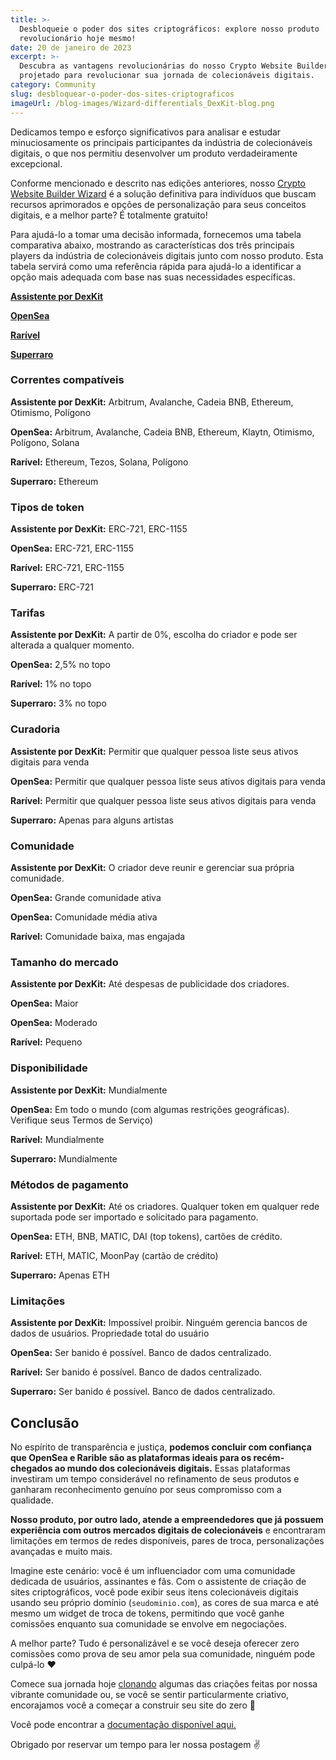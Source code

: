 ```yaml
---
title: >-
  Desbloqueie o poder dos sites criptográficos: explore nosso produto
  revolucionário hoje mesmo!
date: 20 de janeiro de 2023
excerpt: >-
  Descubra as vantagens revolucionárias do nosso Crypto Website Builder Wizard,
  projetado para revolucionar sua jornada de colecionáveis digitais.
category: Community
slug: desbloquear-o-poder-dos-sites-criptograficos
imageUrl: /blog-images/Wizard-differentials_DexKit-blog.png
---
```

Dedicamos tempo e esforço significativos para analisar e estudar minuciosamente os principais participantes da indústria de colecionáveis digitais, o que nos permitiu desenvolver um produto verdadeiramente excepcional.

Conforme mencionado e descrito nas edições anteriores, nosso [Crypto Website Builder Wizard](https://whitelabel-nft.dexkit.com/admin/create) é a solução definitiva para indivíduos que buscam recursos aprimorados e opções de personalização para seus conceitos digitais, e a melhor parte? É totalmente gratuito!

Para ajudá-lo a tomar uma decisão informada, fornecemos uma tabela comparativa abaixo, mostrando as características dos três principais players da indústria de colecionáveis digitais junto com nosso produto. Esta tabela servirá como uma referência rápida para ajudá-lo a identificar a opção mais adequada com base nas suas necessidades específicas.

**[Assistente por DexKit](https://whitelabel-nft.dexkit.com/admin/create?_ga=2.19318648.1506910254.1705192601-1648656589.1702664712)**

**[OpenSea](https://opensea.io/)**

**[Rarível](https://rarible.com/)**

**[Superraro](https://superrare.com/)**

### Correntes compatíveis

**Assistente por DexKit:** Arbitrum, Avalanche, Cadeia BNB, Ethereum, Otimismo, Polígono

**OpenSea:** Arbitrum, Avalanche, Cadeia BNB, Ethereum, Klaytn, Otimismo, Polígono, Solana

**Rarível:** Ethereum, Tezos, Solana, Polígono

**Superraro:** Ethereum

### Tipos de token

**Assistente por DexKit:** ERC-721, ERC-1155

**OpenSea:** ERC-721, ERC-1155

**Rarível:** ERC-721, ERC-1155

**Superraro:** ERC-721

### Tarifas

**Assistente por DexKit:** A partir de 0%, escolha do criador e pode ser alterada a qualquer momento.

**OpenSea:** 2,5% no topo

**Rarível:** 1% no topo

**Superraro:** 3% no topo

### Curadoria

**Assistente por DexKit:** Permitir que qualquer pessoa liste seus ativos digitais para venda

**OpenSea:** Permitir que qualquer pessoa liste seus ativos digitais para venda

**Rarível:** Permitir que qualquer pessoa liste seus ativos digitais para venda

**Superraro:** Apenas para alguns artistas

### Comunidade

**Assistente por DexKit:** O criador deve reunir e gerenciar sua própria comunidade.

**OpenSea:** Grande comunidade ativa

**OpenSea:** Comunidade média ativa

**Rarível:** Comunidade baixa, mas engajada

### Tamanho do mercado

**Assistente por DexKit:** Até despesas de publicidade dos criadores.

**OpenSea:** Maior

**OpenSea:** Moderado

**Rarível:** Pequeno

### Disponibilidade

**Assistente por DexKit:** Mundialmente

**OpenSea:** Em todo o mundo (com algumas restrições geográficas). Verifique seus Termos de Serviço)

**Rarível:** Mundialmente

**Superraro:** Mundialmente

### Métodos de pagamento

**Assistente por DexKit:** Até os criadores. Qualquer token em qualquer rede suportada pode ser importado e solicitado para pagamento.

**OpenSea:** ETH, BNB, MATIC, DAI (top tokens), cartões de crédito.

**Rarível:** ETH, MATIC, MoonPay (cartão de crédito)

**Superraro:** Apenas ETH

### Limitações

**Assistente por DexKit:** Impossível proibir. Ninguém gerencia bancos de dados de usuários. Propriedade total do usuário

**OpenSea:** Ser banido é possível. Banco de dados centralizado.

**Rarível:** Ser banido é possível. Banco de dados centralizado.

**Superraro:** Ser banido é possível. Banco de dados centralizado.

## Conclusão

No espírito de transparência e justiça, **podemos concluir com confiança que OpenSea e Rarible são as plataformas ideais para os recém-chegados ao mundo dos colecionáveis digitais.** Essas plataformas investiram um tempo considerável no refinamento de seus produtos e ganharam reconhecimento genuíno por seus compromisso com a qualidade.

**Nosso produto, por outro lado, atende a empreendedores que já possuem experiência com outros mercados digitais de colecionáveis** e encontraram limitações em termos de redes disponíveis, pares de troca, personalizações avançadas e muito mais.

Imagine este cenário: você é um influenciador com uma comunidade dedicada de usuários, assinantes e fãs. Com o assistente de criação de sites criptográficos, você pode exibir seus itens colecionáveis digitais usando seu próprio domínio (`seudominio.com`), as cores de sua marca e até mesmo um widget de troca de tokens, permitindo que você ganhe comissões enquanto sua comunidade se envolve em negociações.

A melhor parte? Tudo é personalizável e se você deseja oferecer zero comissões como prova de seu amor pela sua comunidade, ninguém pode culpá-lo ❤

Comece sua jornada hoje [clonando](https://whitelabel-nft.dexkit.com/site) algumas das criações feitas por nossa vibrante comunidade ou, se você se sentir particularmente criativo, encorajamos você a começar a construir seu site do zero 🎨

Você pode encontrar a [documentação disponível aqui.](https://docs.dexkit.com/defi-products/nft-marketplace/overview)

Obrigado por reservar um tempo para ler nossa postagem ✌
